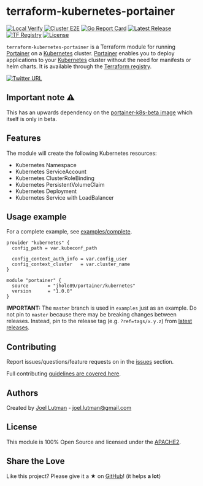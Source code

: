 # terraform-kubernetes-portainer
[![Local Verify](https://github.com/jhole89/terraform-kubernetes-portainer/workflows/Verify/badge.svg?branch=master)](https://github.com/jhole89/terraform-kubernetes-portainer/actions?query=workflow%3AVerify)
[![Cluster E2E](https://github.com/jhole89/terraform-kubernetes-portainer/workflows/Cluster%20E2E/badge.svg?branch=master)](https://github.com/jhole89/terraform-kubernetes-portainer/actions?query=workflow%3A%22Cluster+E2E%22)
[![Go Report Card](https://goreportcard.com/badge/github.com/jhole89/terraform-kubernetes-portainer)](https://goreportcard.com/report/github.com/jhole89/terraform-kubernetes-portainer)
[![Latest Release](https://badgen.net/github/release/jhole89/terraform-kubernetes-portainer)](https://github.com/jhole89/terraform-kubernetes-portainer/releases/latest)
[![TF Registry](https://badgen.net/badge/icon/terraform?icon=terraform&label)](https://registry.terraform.io/modules/jhole89/portainer/kubernetes)
[![License](https://img.shields.io/badge/License-Apache%202.0-blue.svg)](LICENSE)

`terraform-kubernetes-portainer` is a Terraform module for running [Portainer](https://www.portainer.io/) on a 
[Kubernetes](https://kubernetes.io/) cluster. [Portainer](https://www.portainer.io/) enables you to deploy applications
to your [Kubernetes](https://kubernetes.io/) cluster without the need for manifests or helm charts. It is available
through the [Terraform registry](https://registry.terraform.io/modules/jhole89/portainer/kubernetes).

[![Twitter URL](https://img.shields.io/twitter/url/https/twitter.com/fold_left.svg?style=social&label=Follow%20%40JoelLutman)](https://twitter.com/joellutman)

## Important note :warning:

This has an upwards dependency on the [portainer-k8s-beta image](https://hub.docker.com/r/portainer/portainer-k8s-beta) 
which itself is only in beta.

## Features

The module will create the following Kubernetes resources:

   * Kubernetes Namespace
   * Kubernetes ServiceAccount
   * Kubernetes ClusterRoleBinding
   * Kubernetes PersistentVolumeClaim
   * Kubernetes Deployment
   * Kubernetes Service with LoadBalancer

## Usage example

For a complete example, see [examples/complete](examples/complete).

```hcl
provider "kubernetes" {
  config_path = var.kubeconf_path

  config_context_auth_info = var.config_user
  config_context_cluster   = var.cluster_name
}

module "portainer" {
  source       = "jhole89/portainer/kubernetes"
  version      = "1.0.0"
}
```

**IMPORTANT:** The `master` branch is used in `examples` just as an example. Do not pin to `master` because there may 
be breaking changes between releases. Instead, pin to the release tag (e.g. `?ref=tags/x.y.z`) from 
[latest releases](https://github.com/jhole89/terraform-kubernetes-portainer/releases).

<!--- BEGIN_TF_DOCS ---> 

<!--- END_TF_DOCS --->

## Contributing

Report issues/questions/feature requests on in the [issues](https://github.com/jhole89/terraform-kubernetes-portainer/issues/new) section.

Full contributing [guidelines are covered here](https://github.com/jhole89/terraform-kubernetes-portainer/blob/master/.github/CONTRIBUTING.md).

## Authors

Created by [Joel Lutman](https://github.com/jhole89) - [joel.lutman@gmail.com](mailto:joel.lutman@gmail.com)

## License

This module is 100% Open Source and licensed under the [APACHE2](LICENSE).

## Share the Love 

Like this project? Please give it a ★ on [GitHub](https://github.com/jhole89/terraform-kubernetes-portainer)! (it helps **a lot**) 
